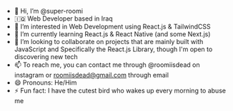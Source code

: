 - 👋 Hi, I’m @super-roomi
- 🇮🇶 Web Developer based in Iraq
- 👀 I’m interested in Web Development using React.js & TailwindCSS
- 🌱 I’m currently learning React.js & React Native (and some Next.js)
- 💞️ I’m looking to collaborate on projects that are mainly built with JavaScript and Specifically the React.js Library, though I'm open to discovering new tech
- 📫 To reach me, you can contact me through @roomiisdead on instagram or roomiisdead@gmail.com through email
- 😄 Pronouns: He/Him
- ⚡ Fun fact: I have the cutest bird who wakes up every morning to abuse me

<!---
super-roomi/super-roomi is a ✨ special ✨ repository because its `README.md` (this file) appears on your GitHub profile.
You can click the Preview link to take a look at your changes.
--->
